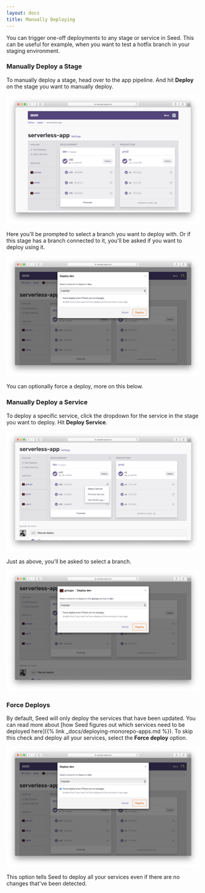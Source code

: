 ```yaml
---
layout: docs
title: Manually Deploying
---
```


You can trigger one-off deployments to any stage or service in Seed. This can be useful for example, when you want to test a hotfix branch in your staging environment.

### Manually Deploy a Stage

To manually deploy a stage, head over to the app pipeline. And hit **Deploy** on the stage you want to manually deploy.

![Select stage](/assets/docs/manually-deploying/select-stage.png)

Here you'll be prompted to select a branch you want to deploy with. Or if this stage has a branch connected to it, you'll be asked if you want to deploy using it.

![Hit stage trigger deploy](/assets/docs/manually-deploying/hit-stage-deploy.png)

You can optionally force a deploy, more on this below.

### Manually Deploy a Service

To deploy a specific service, click the dropdown for the service in the stage you want to deploy. Hit **Deploy Service**.

![Select service dropdown](/assets/docs/manually-deploying/select-service-down.png)

Just as above, you'll be asked to select a branch.

![Hit service trigger deploy](/assets/docs/manually-deploying/hit-service-trigger-deploy.png)

### Force Deploys

By default, Seed will only deploy the services that have been updated. You can read more about [how Seed figures out which services need to be deployed here]({% link _docs/deploying-monorepo-apps.md %}). To skip this check and deploy all your services, select the **Force deploy** option.

![Select force option](/assets/docs/manually-deploying/select-force-option.png)

This option tells Seed to deploy all your services even if there are no changes that've been detected.
